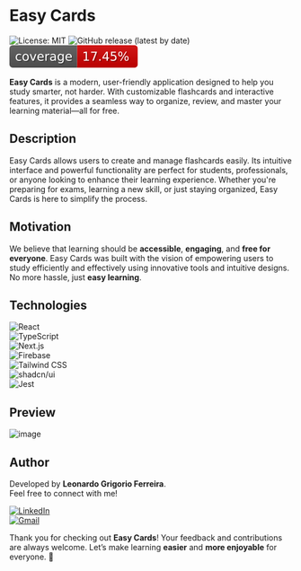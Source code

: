 # Easy Cards

![License: MIT](https://img.shields.io/badge/License-MIT-green.svg)
![GitHub release (latest by date)](https://img.shields.io/github/v/release/leogrigs/easy-cards)
![Coverage Badge](./badge.svg)

**Easy Cards** is a modern, user-friendly application designed to help you study smarter, not harder. With customizable flashcards and interactive features, it provides a seamless way to organize, review, and master your learning material—all for free.

## Description

Easy Cards allows users to create and manage flashcards easily. Its intuitive interface and powerful functionality are perfect for students, professionals, or anyone looking to enhance their learning experience. Whether you're preparing for exams, learning a new skill, or just staying organized, Easy Cards is here to simplify the process.

## Motivation

We believe that learning should be **accessible**, **engaging**, and **free for everyone**. Easy Cards was built with the vision of empowering users to study efficiently and effectively using innovative tools and intuitive designs. No more hassle, just **easy learning**.

## Technologies

![React](https://img.shields.io/badge/-React-61DAFB?logo=react&logoColor=white&style=flat-square)  
![TypeScript](https://img.shields.io/badge/-TypeScript-3178C6?logo=typescript&logoColor=white&style=flat-square)  
![Next.js](https://img.shields.io/badge/-Next.js-000000?logo=next.js&logoColor=white&style=flat-square)  
![Firebase](https://img.shields.io/badge/-Firebase-FFCA28?logo=firebase&logoColor=white&style=flat-square)  
![Tailwind CSS](https://img.shields.io/badge/-Tailwind%20CSS-06B6D4?logo=tailwindcss&logoColor=white&style=flat-square)  
![shadcn/ui](https://img.shields.io/badge/-shadcn%2Fui-4B5563?logoColor=white&style=flat-square)  
![Jest](https://img.shields.io/badge/-Jest-C21325?logo=jest&logoColor=white&style=flat-square)

## Preview

![image](https://github.com/user-attachments/assets/b9c12b0a-84ce-47be-ad31-b642571352c1)

## Author

Developed by **Leonardo Grigorio Ferreira**.  
Feel free to connect with me!

[![LinkedIn](https://img.shields.io/badge/-LinkedIn-0A66C2?logo=linkedin&logoColor=white&style=flat-square)](https://www.linkedin.com/in/leonardo-grigorio-ferreira/)  
[![Gmail](https://img.shields.io/badge/-Gmail-D14836?logo=gmail&logoColor=white&style=flat-square)](mailto:leo.grigorio16@gmail.com)

Thank you for checking out **Easy Cards**! Your feedback and contributions are always welcome. Let’s make learning **easier** and **more enjoyable** for everyone. 🚀

